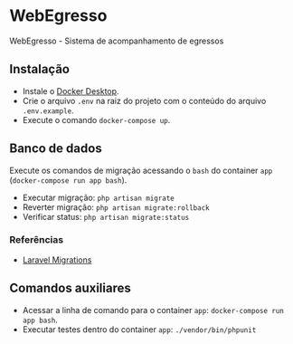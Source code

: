 # WebEgresso
WebEgresso - Sistema de acompanhamento de egressos

## Instalação

- Instale o [Docker Desktop](https://www.docker.com/products/docker-desktop/).
- Crie o arquivo `.env` na raiz do projeto com o conteúdo do arquivo `.env.example`.
- Execute o comando `docker-compose up`.

## Banco de dados

Execute os comandos de migração acessando o `bash` do container `app` (`docker-compose run app bash`).

- Executar migração: `php artisan migrate`
- Reverter migração: `php artisan migrate:rollback`
- Verificar status: `php artisan migrate:status`

### Referências
- [Laravel Migrations](https://laravel.com/docs/10.x/migrations)

## Comandos auxiliares

- Acessar a linha de comando para o container `app`: `docker-compose run app bash`.
- Executar testes dentro do container `app`: `./vendor/bin/phpunit`
